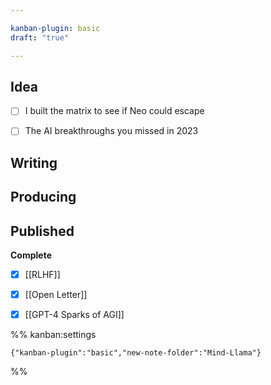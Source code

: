 ```yaml
---

kanban-plugin: basic
draft: "true"

---
```


## Idea

- [ ] I built the matrix to see if Neo could escape
- [ ] The AI breakthroughs you missed in 2023


## Writing



## Producing



## Published

**Complete**
- [x] [[RLHF]]
- [x] [[Open Letter]]
- [x] [[GPT-4 Sparks of AGI]]




%% kanban:settings
```
{"kanban-plugin":"basic","new-note-folder":"Mind-Llama"}
```
%%